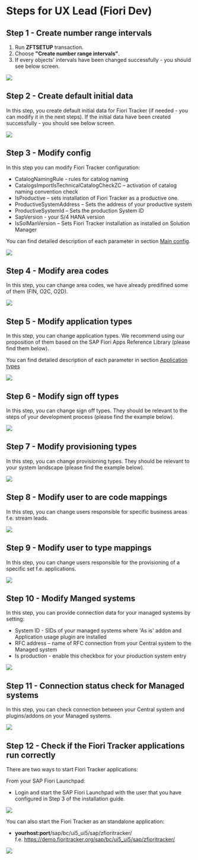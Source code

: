 # Steps for UX Lead (Fiori Dev)

## Step 1 - Create number range intervals

1. Run **ZFTSETUP** transaction.<br />
2. Choose **"Create number range intervals"**.<br />
3. If every objects' intervals have been changed successfully - you should see below screen.<br />

![](../res/guide_intervals.png)

## Step 2 - Create default initial data

In this step, you create default initial data for Fiori Tracker (if needed - you can modify it in the next steps). If the initial data have been created successfully - you should see below screen.

![](res/initial-data.png)

## Step 3 - Modify config

In this step you can modify Fiori Tracker configuration:
- CatalogNamingRule - rules for catalog naming
- CatalogsImportIsTechnicalCatalogCheckZC – activation of catalog naming convention check
- IsProductive – sets installation of Fiori Tracker as a productive one.
- ProductiveSystemAddress – Sets the address of your productive system
- ProductiveSystemId – Sets the production System ID
- SapVersion - your S/4 HANA version
- IsSolManVersion – Sets Fiori Tracker installation as installed on Solution Manager

You can find detailed description of each parameter in section [Main config](/conf/main-part/conf.md). 

![](../res/config.png)

## Step 4 - Modify area codes

In this step, you can change area codes, we have already predifined some of them (FIN, O2C, O2D).

![](../res/area_codes.png)

## Step 5 - Modify application types

In this step, you can change application types. We recommend using our proposition of them based on the SAP Fiori Apps Reference Library (please find them below).

You can find detailed description of each parameter in section [Application types](/conf/main-part/apptypes.md)

![](../res/app_types.png)

## Step 6 - Modify sign off types

In this step, you can change sign off types. They should be relevant to the steps of your development process (please find the example below).

![](../res/sign_off_types.png)

## Step 7 - Modify provisioning types

In this step, you can change provisioning types. They should be relevant to your system landscape (please find the example below).

![](../res/provisioning_types.png)

## Step 8 - Modify user to are code mappings

In this step, you can change users responsible for specific business areas f.e. stream leads.

![](../res/user_to_area.png)

## Step 9 - Modify user to type mappings

In this step, you can change users responsible for the provisioning of a specific set f.e. applications.

![](../res/user_to_type.png)

## Step 10 - Modify Manged systems

In this step, you can provide connection data for your managed systems by setting:
- System ID -  SIDs of your managed systems where 'As is' addon and Application usage plugin are installed
- RFC address – name of RFC connection from your Central system to the Managed system
- Is production - enable this checkbox for your production system entry

![](../res/modify_managed_systems.png)

## Step 11 - Connection status check for Managed systems

In this step, you can check connection between your Central system and plugins/addons on your Managed systems.

![](../res/connection_check.png)

## Step 12 - Check if the Fiori Tracker applications run correctly

There are two ways to start Fiori Tracker applications:

From your SAP Fiori Launchpad:
- Login and start the SAP Fiori Launchpad with the user that you have configured in Step 3 of the installation guide.

![](../res/ft_flp.png)

You can also start the Fiori Tracker as an standalone application:
- **yourhost:port**/sap/bc/ui5_ui5/sap/zfioritracker/</br>
f.e. https://demo.fioritracker.org/sap/bc/ui5_ui5/sap/zfioritracker/

![](../res/ft_standalone.png)

